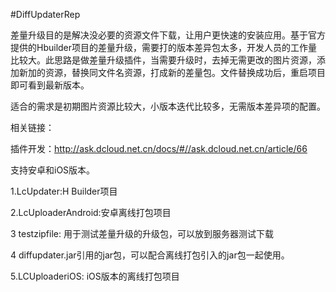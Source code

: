 #DiffUpdaterRep


差量升级目的是解决没必要的资源文件下载，让用户更快速的安装应用。基于官方提供的Hbuilder项目的差量升级，需要打的版本差异包太多，开发人员的工作量比较大。此思路是做差量升级插件，当需要升级时，去掉无需更改的图片资源，添加新加的资源，替换同文件名资源，打成新的差量包。文件替换成功后，重启项目即可看到最新版本。

适合的需求是初期图片资源比较大，小版本迭代比较多，无需版本差异项的配置。

相关链接：

  插件开发：http://ask.dcloud.net.cn/docs/#//ask.dcloud.net.cn/article/66

支持安卓和iOS版本。

1.LcUpdater:H Builder项目

2.LcUploaderAndroid:安卓离线打包项目

3 testzipfile: 用于测试差量升级的升级包，可以放到服务器测试下载

4 diffupdater.jar引用的jar包，可以配合离线打包引入的jar包一起使用。

5.LCUploaderiOS: iOS版本的离线打包项目